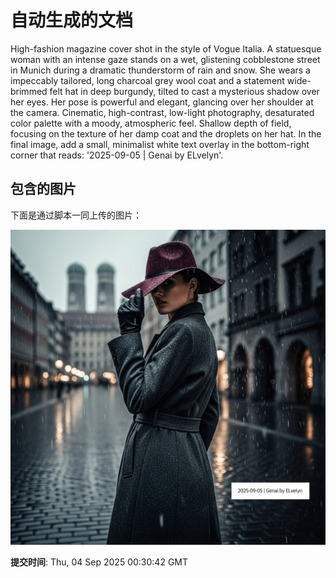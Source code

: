 
# 自动生成的文档

High-fashion magazine cover shot in the style of Vogue Italia. A statuesque woman with an intense gaze stands on a wet, glistening cobblestone street in Munich during a dramatic thunderstorm of rain and snow. She wears a impeccably tailored, long charcoal grey wool coat and a statement wide-brimmed felt hat in deep burgundy, tilted to cast a mysterious shadow over her eyes. Her pose is powerful and elegant, glancing over her shoulder at the camera. Cinematic, high-contrast, low-light photography, desaturated color palette with a moody, atmospheric feel. Shallow depth of field, focusing on the texture of her damp coat and the droplets on her hat. In the final image, add a small, minimalist white text overlay in the bottom-right corner that reads: '2025-09-05 | Genai by ELvelyn'.

## 包含的图片

下面是通过脚本一同上传的图片：

![自动上传的图片](../assets/images/20250904013038v6vUY.png)

**提交时间**: Thu, 04 Sep 2025 00:30:42 GMT
